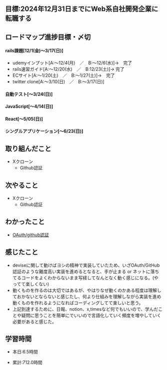 ## 目標:2024年12月31日までにWeb系自社開発企業に転職する

## ロードマップ進捗目標・〆切
#### rails課題[12/1(金)～3/17(日)]
* udemyインプット[A:～12/4(月)　／　B:～12/6(水)]→　完了
* rails速習ガイド[A:～12/20(水)　／　B:12/23(土)]→  完了
* ECサイト[A:～1/20(土)　／　B:～1/27(土)]→　完了
* twitter clone[A:～3/10(日)　／　B:～3/17(日)]

#### 自動テスト[～3/24(日)]
#### JavaScript[～4/14(日)]
#### React[～5/05(日)]
#### シングルアプリケーション[～6/23(日)]


## 取り組んだこと
- Xクローン
  - Github認証


## 次やること
- Xクローン
  - Github認証
  
## わかったこと
* [OAuth/github認証](https://cherry-beat-86e.notion.site/rails-github-a11284bf0ceb42db9664c86417f37264?pvs=4)


## 感じたこと
* deviseに関して動けばヨシの精神で実装していたため、いざOAuth/GitHub認証のような難度高い実装を進めるとなると、手が止まる or ネットに落ちてるコードをよくわからないまま写経してなんとなく動く感じになる。(やってて楽しくない)
* 動くものを作るのは大切ではあるが、やはりなぜ動くのかある程度は理解しておかないとならないと感じたし、何より仕組みを理解しながら実装を進め動くものを作れるようになればコーディングしてて楽しいと思う。
* 上記到達するために、日報、notion、x,timesなど何でもいいので、学んだことや疑問に思うことを簡単にでいいので言語化していく頻度を増やしていく必要があると感じた。



## 学習時間
- 本日:6.5時間

- 累計:712.0時間